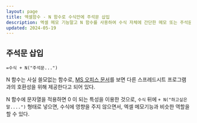 ```yaml
---
layout: page
title: 엑셀함수 - N 함수로 수식안에 주석문 삽입
description: 엑셀 메모 기능말고 N 함수를 사용하여 수식 자체에 간단한 메모 또는 주석문을 삽입해보기
updated: 2024-05-19
---
```


## 주석문 삽입

```
=수식 + N("주석문...")
```

N 함수는 사실 쓸모없는 함수로, [MS 오피스 문서](https://support.microsoft.com/ko-kr/office/n-%ed%95%a8%ec%88%98-a624cad1-3635-4208-b54a-29733d1278c9?ui=ko-kr&rs=ko-kr&ad=kr)를 보면 다른 스프레드시트 프로그램과의 호환성을 위해 제공한다고 되어 있다.

N 함수에 문자열을 적용하면 0 이 되는 특성을 이용한 것으로, `수식` 뒤에 `+ N("하고싶은말....")` 형태로 넣으면, 수식에 영향을 주지 않으면서, 엑셀 메모기능과 비슷한 역할을 할 수 있다.
